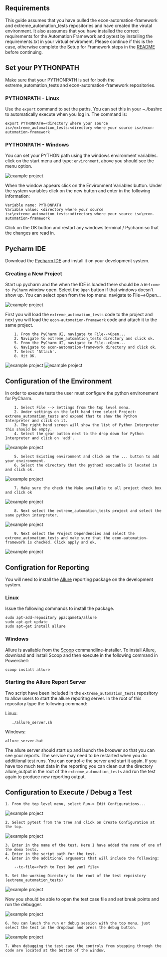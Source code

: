 ## Requirements
This guide assumes that you have pulled the econ-automation-framework and extreme_automation_tests repositories and have created the virutal environment. It also asssumes that you have installed the correct requirements for the Automation Framework and pytest by installing the requirements.txt in your virtual enviroment. Please continue if this is the case, otherwise complete the Setup for Framework steps in the [README](../README.md) before continuing.

## Set your PYTHONPATH
Make sure that your PYTHONPATH is set for both the extreme_automation_tests and econ-automation-framework repositories.

### PYTHONPATH - Linux
Use the `export` command to set the paths. You can set this in your ~./bashrc to automatically execute when you log in. The command is:

    export PYTHONPATH=<directory where your source is>/extreme_automation_tests:<directory where your source is>/econ-automation-framework

### PYTHONPATH - Windows
You can set your PYTHON path using the windows environment variables. click on the start menu and type: `environment`, above you should see the menu option.

![example project](img/windows_environment_variables.png)

When the window appears click on the Environment Variables button. Under the system variables click on the new button and enter in the following information:


    Variable name: PYTHONPATH
    Variable value: <directory where your source is>\extreme_automation_tests:<directory where your source is>\econ-automation-framework

Click on the OK button and restart any windows terminal / Pycharm so that the changes are read in.


## Pycharm IDE
Download the [Pycharm IDE](https://www.jetbrains.com/pycharm/download/#section=windows) and install it on your development system. 

### Creating a New Project
Start up pycharm and the when the IDE is loaded there should be a `Welcome to PyCharm` window open. Select the 
`Open` button if that windows doesn't show up. You can select open from the top menu: navigate to File-->Open...

![example project](img/Pycharm_welcome.png)

First you will load the `extreme_automation_tests` code to the project and next you will load the `econ-automation-framework` code and attach it to the same project.

        1. From the PyCharm UI, navigate to File-->Open...
        2. Navigate to extreme_automation_tests directory and click ok.
        5. From the PyCharm UI, navigate to File-->Open...
        6. Navigate to econ-automation-framework directory and click ok.
        7. Select 'Attach'.
        8. Hit OK.

![example project](img/Pycharm_open_test_project.png)
![example project](img/Pycharm_open_framework_project.png)


## Configuration of the Environment
In order to execute tests the user must configure the python environement for PyCharm.

        1. Select File --> Settings from the top level menu.
        2. Under settings on the left hand tree select Project: extreme_automation_tests and expand that to show the Python Interpreter and click on it.
        3. The right hand screen will show the list of Python Interpreter this should be empty.
        4. Select the gear button next to the drop down for Python Interpreter and click on 'add'.

![example project](img/Pycharm_python_environment_start.png)

  
        5. Select Existing environment and click on the ... button to add your environement.
        6. Select the directory that the python3 execuable it located in and click ok.

![example project](img/Pycharm_python_environment.png)

        7. Make sure the check the Make available to all project check box and click ok

![example project](img/Pycharm_python_environment_done.png)

        8. Next select the extreme_automation_tests project and select the same python interpreter.

![example project](img/Pycharm_python_environment_done_selection.png)

        9. Next select the Project Dependencies and select the extreme_automation_tests and make sure that the econ-automation-framework is checked. Click apply and ok.

![example project](img/Pycharm_project_dependencies.png)


## Configration for Reporting
You will need to install the [Allure](https://docs.qameta.io/allure/) reporting package on the development system. 

### Linux
Issue the following commands to install the package.

    sudo apt-add-repository ppa:qameta/allure
    sudo apt-get update 
    sudo apt-get install allure

### Windows

Allure is available from the [Scoop](https://scoop.sh/) commandline-installer.
To install Allure, download and install Scoop and then execute in the following command in Powershell:

    scoop install allure
    
### Starting the Allure Report Server
Two script have been included in the `extreme_automation_tests` repository to allow users to start the allure reporitng server. In the root of this repository type the following command:

Linux:
    
       ./allure_server.sh
       
 Windows:
 
    allure_server.bat
    
The allure server should start up and launch the broswer so that you can see your reports. The service may need to be restarted when you do additiional test runs. You can control-c the server and start it again. If you have too much test data in the reporting you can clean out the directory allure_output in the root of the `extreme_automation_tests` and run the test again to produce new reporting output.
    


## Configuration to Execute / Debug a Test


    1. From the top level menu, select Run-> Edit Configurations...

![example project](img/Pycharm_setup_pytest_menu.png)

    2. Select pytest from the tree and click on Create Configuration at the top.

![example project](img/Pycharm_setup_pytest.png)

    3. Enter in the name of the test. Here I have added the name of one of the demo tests.
    4. Enter in the script path for the test.
    4. Enter in the additional arguments that will include the following:
        
        --tc-file=<Path to Test Bed yaml file>
        
    5. Set the working Directory to the root of the test repoistory (extreme_automation_tests)

![example project](img/Pycharm_setup_pytest_configuration.png)

Now you should be able to open the test case file and set break points and run the debugger. 

![example project](img/Pycharm_setup_pytest_run_debug.png)

    6. You can lauch the run or debug session with the top menu, just select the test in the dropdown and press the debug button.


![example project](img/Pycharm_setup_pytest_debugging.png)

    7. When debugging the test case the controls from stepping through the code are located at the bottom of the window.





